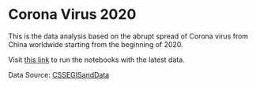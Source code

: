 # Corona Virus 2020

This is the data analysis based on the abrupt spread of Corona virus from China worldwide starting from the beginning of 2020.

Visit [this link](https://mybinder.org/v2/gh/tu-nguyen-tech/Corona-Virus-2020/7c2469b4a063eaba5f94824b2c32638b0455ffdb) to run the notebooks with the latest data.

Data Source: [CSSEGISandData](https://github.com/CSSEGISandData/COVID-19)